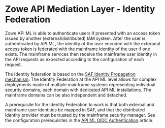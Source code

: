 # Zowe API Mediation Layer - Identity Federation

Zowe API ML is able to authenticate users if presented with an access token issued by another (external/distributed) IAM system.
After the user is authenticated by API ML, the identity of the user encoded with the exteranal access token is federated with the mainframe identity of the user if one exists.
The mainframe services then receive the mainframe user identity in the API requests as expected according to the configuration of each request.

The Identity federation is based on the [SAF Identity Propagation mechanism](https://www.redbooks.ibm.com/redbooks/pdfs/sg247850.pdf).
The Identity Federation at the API ML level allows for complex deployments made of multiple mainframe systems representing individual security domains, each domain with dedicated API ML installations.
The mainframe domains can be also independent and detached.

A prerequisite for the Identity Federation to work is that both external and mainframe user identities be mapped in SAF, and that the distributed identity provider must be trusted by the mainframe security manager.
See the configuration prerequisites in the [API ML OIDC Authentication](./api-mediation-oidc-authentication.md) article. 